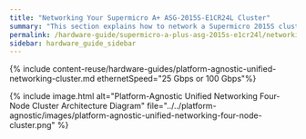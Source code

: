 ```yaml
---
title: "Networking Your Supermicro A+ ASG-2015S-E1CR24L Cluster"
summary: "This section explains how to network a Supermicro 2015S cluster, lists the networking prerequisites, outlines the recommended configuration, and explains how to connect to redundant switches or to a single switch."
permalink: /hardware-guide/supermicro-a-plus-asg-2015s-e1cr24l/networking-cluster.html
sidebar: hardware_guide_sidebar
---
```


{% include content-reuse/hardware-guides/platform-agnostic-unified-networking-cluster.md ethernetSpeed="25 Gbps or 100 Gbps"%}

{% include image.html alt="Platform-Agnostic Unified Networking Four-Node Cluster Architecture Diagram" file="../../platform-agnostic/images/platform-agnostic-unified-networking-four-node-cluster.png" %}

